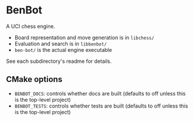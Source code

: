 # BenBot

A UCI chess engine.

* Board representation and move generation is in `libchess/`
* Evaluation and search is in `libbenbot/`
* `ben-bot/` is the actual engine executable

See each subdirectory's readme for details.

## CMake options

* `BENBOT_DOCS`: controls whether docs are built (defaults to off unless this is the top-level project)
* `BENBOT_TESTS`: controls whether tests are built (defaults to off unless this is the top-level project)
